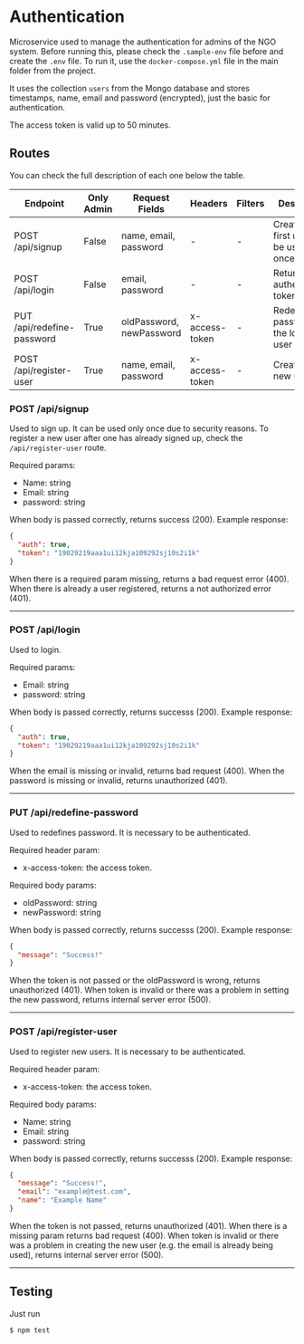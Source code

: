 # Authentication

Microservice used to manage the authentication for admins of the NGO system. Before running this, please check the `.sample-env` file before and create the `.env` file. To run it, use the `docker-compose.yml` file in the main folder from the project.

It uses the collection `users` from the Mongo database and stores timestamps, name, email and password (encrypted), just the basic for authentication.

The access token is valid up to 50 minutes.

## Routes

You can check the full description of each one below the table.

| Endpoint                   | Only Admin | Request Fields           | Headers        | Filters | Description                                    |
| -------------------------- | ---------- | ------------------------ | -------------- | ------- | ---------------------------------------------- |
| POST /api/signup           | False      | name, email, password    | -              | -       | Creates the first user. Can be used only once. |
| POST /api/login            | False      | email, password          | -              | -       | Returns the authentication token               |
| PUT /api/redefine-password | True       | oldPassword, newPassword | x-access-token | -       | Redefines the password for the logged user     |
| POST /api/register-user    | True       | name, email, password    | x-access-token | -       | Creates a new user                             |

### POST /api/signup

Used to sign up. It can be used only once due to security reasons. To register a new user after one has already signed up, check the `/api/register-user` route.

Required params:

- Name: string
- Email: string
- password: string

When body is passed correctly, returns success (200). Example response:

```json
{
  "auth": true,
  "token": "19029219aaa1ui12kja109292sj10s2i1k"
}
```

When there is a required param missing, returns a bad request error (400). When there is already a user registered, returns a not authorized error (401).

---

### POST /api/login

Used to login.

Required params:

- Email: string
- password: string

When body is passed correctly, returns successs (200). Example response:

```json
{
  "auth": true,
  "token": "19029219aaa1ui12kja109292sj10s2i1k"
}
```

When the email is missing or invalid, returns bad request (400). When the password is missing or invalid, returns unauthorized (401).

---

### PUT /api/redefine-password

Used to redefines password. It is necessary to be authenticated.

Required header param:

- x-access-token: the access token.

Required body params:

- oldPassword: string
- newPassword: string

When body is passed correctly, returns successs (200). Example response:

```json
{
  "message": "Success!"
}
```

When the token is not passed or the oldPassword is wrong, returns unauthorized (401). When token is invalid or there was a problem in setting the new password, returns internal server error (500).

---

### POST /api/register-user

Used to register new users. It is necessary to be authenticated.

Required header param:

- x-access-token: the access token.

Required body params:

- Name: string
- Email: string
- password: string

When body is passed correctly, returns successs (200). Example response:

```json
{
  "message": "Success!",
  "email": "example@test.com",
  "name": "Example Name"
}
```

When the token is not passed, returns unauthorized (401). When there is a missing param returns bad request (400). When token is invalid or there was a problem in creating the new user (e.g. the email is already being used), returns internal server error (500).

---

## Testing

Just run

```
$ npm test
```
